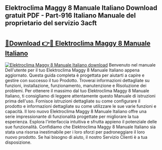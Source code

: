 ## Elektroclima Maggy 8 Manuale Italiano Download gratuit PDF - Part-916 Italiano Manuale del proprietario del servizio 3acft

# <h2><a href="http://dfduas0.blite.top/?on=Elektroclima+Maggy+8+Manuale+Italiano">🔗Download 👉🔴 Elektroclima Maggy 8 Manuale Italiano</a></h2>

[![Elektroclima Maggy 8 Manuale Italiano download](https://i.imgur.com/lujVjoI.png)](http://dfduas0.blite.top/?on=Elektroclima+Maggy+8+Manuale+Italiano)
Benvenuto nel manuale Dell'utente per il tuo Elektroclima Maggy 8 Manuale Italiano appena aggiornato. Questa guida completa è progettata per aiutarti a capire e gestire con successo il tuo Prodotto. Troverai informazioni dettagliate su funzioni, installazione, funzionamento, manutenzione e Risoluzione dei problemi. Per ottenere il massimo dal tuo Elektroclima Maggy 8 Manuale Italiano, ti consigliamo di leggere attentamente questo Manuale di istruzioni prima dell'uso. Fornisce istruzioni dettagliate su come configurare il prodotto e informazioni dettagliate su come utilizzare le sue varie funzioni e capacità. Il loro nuovo Elektroclima Maggy 8 Manuale Italiano offre una serie impressionante di funzionalità progettate per migliorare la tua esperienza. Esplora l'interfaccia intuitiva e sfrutta appieno il potenziale delle sue funzionalità. Confidiamo che Elektroclima Maggy 8 Manuale Italiano sia stata una risorsa inestimabile per i loro sforzi per padroneggiare il loro nuovo prodotto. Se hai bisogno di aiuto, il nostro Servizio Clienti è a tua disposizione.
